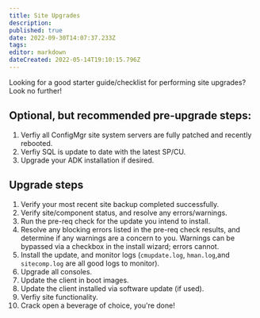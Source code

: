 ```yaml
---
title: Site Upgrades
description: 
published: true
date: 2022-09-30T14:07:37.233Z
tags: 
editor: markdown
dateCreated: 2022-05-14T19:10:15.796Z
---
```


Looking for a good starter guide/checklist for performing site upgrades? Look no further!

## Optional, but recommended pre-upgrade steps:

1. Verfiy all ConfigMgr site system servers are fully patched and recently rebooted.
2. Verfiy SQL is update to date with the latest SP/CU.
3. Upgrade your ADK installation if desired.

## Upgrade steps

1. Verify your most recent site backup completed successfully.
2. Verify site/component status, and resolve any errors/warnings.
3. Run the pre-req check for the update you intend to install.
4. Resolve any blocking errors listed in the pre-req check results, and determine if any warnings are a concern to you. Warnings can be bypassed via a checkbox in the install wizard; errors cannot.
5. Install the update, and monitor logs (`cmupdate.log`, `hman.log`,and `sitecomp.log` are all good logs to monitor).
6. Upgrade all consoles.
7. Update the client in boot images.
8. Update the client installed via software update (if used).
9. Verfiy site functionality.
10. Crack open a beverage of choice, you're done!
